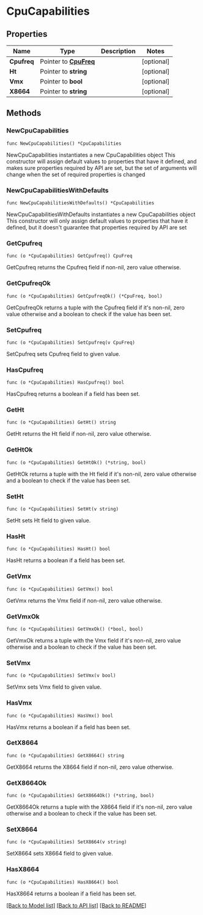 # CpuCapabilities

## Properties

Name | Type | Description | Notes
------------ | ------------- | ------------- | -------------
**Cpufreq** | Pointer to [**CpuFreq**](CpuFreq.md) |  | [optional] 
**Ht** | Pointer to **string** |  | [optional] 
**Vmx** | Pointer to **bool** |  | [optional] 
**X8664** | Pointer to **string** |  | [optional] 

## Methods

### NewCpuCapabilities

`func NewCpuCapabilities() *CpuCapabilities`

NewCpuCapabilities instantiates a new CpuCapabilities object
This constructor will assign default values to properties that have it defined,
and makes sure properties required by API are set, but the set of arguments
will change when the set of required properties is changed

### NewCpuCapabilitiesWithDefaults

`func NewCpuCapabilitiesWithDefaults() *CpuCapabilities`

NewCpuCapabilitiesWithDefaults instantiates a new CpuCapabilities object
This constructor will only assign default values to properties that have it defined,
but it doesn't guarantee that properties required by API are set

### GetCpufreq

`func (o *CpuCapabilities) GetCpufreq() CpuFreq`

GetCpufreq returns the Cpufreq field if non-nil, zero value otherwise.

### GetCpufreqOk

`func (o *CpuCapabilities) GetCpufreqOk() (*CpuFreq, bool)`

GetCpufreqOk returns a tuple with the Cpufreq field if it's non-nil, zero value otherwise
and a boolean to check if the value has been set.

### SetCpufreq

`func (o *CpuCapabilities) SetCpufreq(v CpuFreq)`

SetCpufreq sets Cpufreq field to given value.

### HasCpufreq

`func (o *CpuCapabilities) HasCpufreq() bool`

HasCpufreq returns a boolean if a field has been set.

### GetHt

`func (o *CpuCapabilities) GetHt() string`

GetHt returns the Ht field if non-nil, zero value otherwise.

### GetHtOk

`func (o *CpuCapabilities) GetHtOk() (*string, bool)`

GetHtOk returns a tuple with the Ht field if it's non-nil, zero value otherwise
and a boolean to check if the value has been set.

### SetHt

`func (o *CpuCapabilities) SetHt(v string)`

SetHt sets Ht field to given value.

### HasHt

`func (o *CpuCapabilities) HasHt() bool`

HasHt returns a boolean if a field has been set.

### GetVmx

`func (o *CpuCapabilities) GetVmx() bool`

GetVmx returns the Vmx field if non-nil, zero value otherwise.

### GetVmxOk

`func (o *CpuCapabilities) GetVmxOk() (*bool, bool)`

GetVmxOk returns a tuple with the Vmx field if it's non-nil, zero value otherwise
and a boolean to check if the value has been set.

### SetVmx

`func (o *CpuCapabilities) SetVmx(v bool)`

SetVmx sets Vmx field to given value.

### HasVmx

`func (o *CpuCapabilities) HasVmx() bool`

HasVmx returns a boolean if a field has been set.

### GetX8664

`func (o *CpuCapabilities) GetX8664() string`

GetX8664 returns the X8664 field if non-nil, zero value otherwise.

### GetX8664Ok

`func (o *CpuCapabilities) GetX8664Ok() (*string, bool)`

GetX8664Ok returns a tuple with the X8664 field if it's non-nil, zero value otherwise
and a boolean to check if the value has been set.

### SetX8664

`func (o *CpuCapabilities) SetX8664(v string)`

SetX8664 sets X8664 field to given value.

### HasX8664

`func (o *CpuCapabilities) HasX8664() bool`

HasX8664 returns a boolean if a field has been set.


[[Back to Model list]](../README.md#documentation-for-models) [[Back to API list]](../README.md#documentation-for-api-endpoints) [[Back to README]](../README.md)


